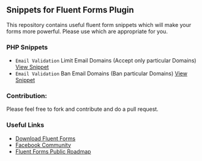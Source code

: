 ## Snippets for Fluent Forms Plugin
This repository contains useful fluent form snippets which will make your forms more powerful.
Please use which are appropriate for you.


### PHP Snippets

- `Email Validation` Limit Email Domains (Accept only particular Domains) [View Snippet](https://github.com/WPManageNinja/fluentform-snippets/wiki/Limit-Email-Domains)
- `Email Validation` Ban Email Domains (Ban particular Domains) [View Snippet](https://github.com/WPManageNinja/fluentform-snippets/wiki/Ban-Email-Domains)


### Contribution:
Please feel free to fork and contribute and do a pull request.

### Useful Links

- [Download Fluent Forms](https://wordpress.org/plugins/fluentform)
- [Facebook Community](https://www.facebook.com/groups/fluentforms/)
- [Fluent Forms Public Roadmap](https://trello.com/b/FaDlAD9B/public-roadmap-wp-fluent-forms)
